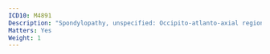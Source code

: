 ```yaml
---
ICD10: M4891
Description: "Spondylopathy, unspecified: Occipito-atlanto-axial region"
Matters: Yes
Weight: 1
---
```


